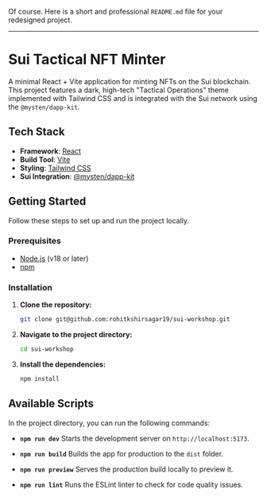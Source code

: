 Of course. Here is a short and professional `README.md` file for your redesigned project.

---

# Sui Tactical NFT Minter

A minimal React + Vite application for minting NFTs on the Sui blockchain. This project features a dark, high-tech "Tactical Operations" theme implemented with Tailwind CSS and is integrated with the Sui network using the `@mysten/dapp-kit`.

## Tech Stack

-   **Framework**: [React](https://react.dev/)
-   **Build Tool**: [Vite](https://vitejs.dev/)
-   **Styling**: [Tailwind CSS](https://tailwindcss.com/)
-   **Sui Integration**: [@mysten/dapp-kit](https://sdk.mystenlabs.com/dapp-kit)

## Getting Started

Follow these steps to set up and run the project locally.

### Prerequisites

-   [Node.js](https://nodejs.org/) (v18 or later)
-   [npm](https://www.npmjs.com/)

### Installation

1.  **Clone the repository:**
    ```bash
    git clone git@github.com:rohitkshirsagar19/sui-workshop.git
    ```

2.  **Navigate to the project directory:**
    ```bash
    cd sui-workshop
    ```

3.  **Install the dependencies:**
    ```bash
    npm install
    ```

## Available Scripts

In the project directory, you can run the following commands:

-   **`npm run dev`**
    Starts the development server on `http://localhost:5173`.

-   **`npm run build`**
    Builds the app for production to the `dist` folder.

-   **`npm run preview`**
    Serves the production build locally to preview it.

-   **`npm run lint`**
    Runs the ESLint linter to check for code quality issues.